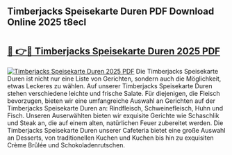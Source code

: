 ## Timberjacks Speisekarte Duren PDF Download Online 2025 t8ecl

# <h2><a href="http://gc5e14.nevu.top/?p=Timberjacks+Speisekarte+Duren">🔗 👉🔴 Timberjacks Speisekarte Duren 2025 PDF</a></h2>

[![Timberjacks Speisekarte Duren 2025 PDF](https://i.imgur.com/dBaPXMq.png)](http://gc5e14.nevu.top/?p=Timberjacks+Speisekarte+Duren)
Die Timberjacks Speisekarte Duren ist nicht nur eine Liste von Gerichten, sondern auch die Möglichkeit, etwas Leckeres zu wählen. Auf unserer Timberjacks Speisekarte Duren stehen verschiedene leichte und frische Salate. Für diejenigen, die Fleisch bevorzugen, bieten wir eine umfangreiche Auswahl an Gerichten auf der Timberjacks Speisekarte Duren an: Rindfleisch, Schweinefleisch, Huhn und Fisch. Unseren Auserwählten bieten wir exquisite Gerichte wie Schaschlik und Steak an, die auf einem alten, natürlichen Feuer zubereitet werden. Die Timberjacks Speisekarte Duren unserer Cafeteria bietet eine große Auswahl an Desserts, von traditionellen Kuchen und Kuchen bis hin zu exquisiten Crème Brûlée und Schokoladenrutschen.
